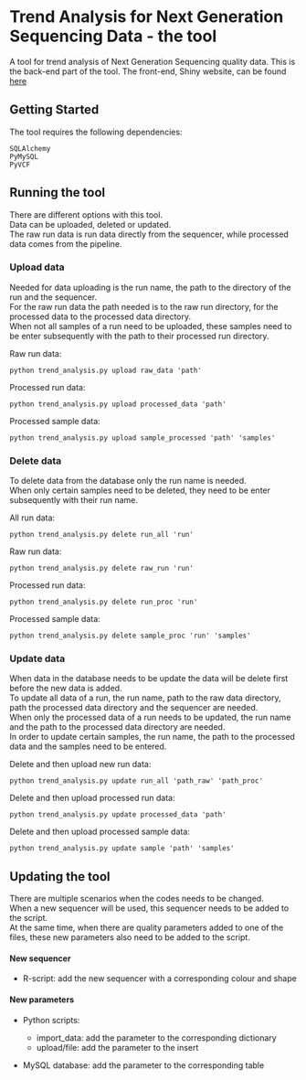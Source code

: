 # Trend Analysis for Next Generation Sequencing Data - the tool

A tool for trend analysis of Next Generation Sequencing quality data.
This is the back-end part of the tool. The front-end, Shiny website, can be found [here](https://github.com/ALuesink/Trend_Analysis_website "Trend Analysis website")

## Getting Started 
The tool requires the following dependencies:
```
SQLAlchemy
PyMySQL
PyVCF
```

## Running the tool
There are different options with this tool.  
Data can be uploaded, deleted or updated.  
The raw run data is run data directly from the sequencer, while processed data comes from the pipeline. 

### Upload data
Needed for data uploading is the run name, the path to the directory of the run and the sequencer.  
For the raw run data the path needed is to the raw run directory, for the processed data to the processed data directory.  
When not all samples of a run need to be uploaded, these samples need to be enter subsequently with the path to their processed run directory.  

Raw run data:
```
python trend_analysis.py upload raw_data 'path'
```
Processed run data:
```
python trend_analysis.py upload processed_data 'path'
```
Processed sample data:
```
python trend_analysis.py upload sample_processed 'path' 'samples'
```

### Delete data
To delete data from the database only the run name is needed.  
When only certain samples need to be deleted, they need to be enter subsequently with their run name.  

All run data:
```
python trend_analysis.py delete run_all 'run'
```
Raw run data:
```
python trend_analysis.py delete raw_run 'run'
```
Processed run data:
```
python trend_analysis.py delete run_proc 'run'
```
Processed sample data:
```
python trend_analysis.py delete sample_proc 'run' 'samples'
```

### Update data
When data in the database needs to be update the data will be delete first before the new data is added.  
To update all data of a run, the run name, path to the raw data directory, path the processed data directory and the sequencer are needed.  
When only the processed data of a run needs to be updated, the run name and the path to the processed data directory are needed.  
In order to update certain samples, the run name, the path to the processed data and the samples need to be entered.  

Delete and then upload new run data:
```
python trend_analysis.py update run_all 'path_raw' 'path_proc'
```
Delete and then upload processed run data:
```
python trend_analysis.py update processed_data 'path'
```
Delete and then upload processed sample data:
```
python trend_analysis.py update sample 'path' 'samples'
```

## Updating the tool
There are multiple scenarios when the codes needs to be changed.  
When a new sequencer will be used, this sequencer needs to be added to the script.  
At the same time, when there are quality parameters added to one of the files, these new parameters also need to be added to the script.  

#### New sequencer
* R-script: add the new sequencer with a corresponding colour and shape

#### New parameters
* Python scripts:
  * import_data: add the parameter to the corresponding dictionary
  * upload/file: add the parameter to the insert

* MySQL database: add the parameter to the corresponding table

